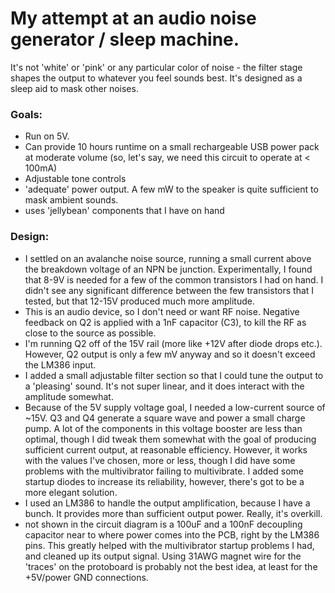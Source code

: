 # My attempt at an audio noise generator / sleep machine.
It's not 'white' or 'pink' or any particular color of noise - the filter stage shapes the output to whatever you feel sounds best. It's designed as a sleep aid to mask other noises.

### Goals:
- Run on 5V.
- Can provide 10 hours runtime on a small rechargeable USB power pack at moderate volume (so, let's say, we need this circuit to operate at < 100mA)
- Adjustable tone controls
- 'adequate' power output. A few mW to the speaker is quite sufficient to mask ambient sounds.
- uses 'jellybean' components that I have on hand

### Design:
- I settled on an avalanche noise source, running a small current above the breakdown voltage of an NPN be junction. Experimentally, I found that 8-9V is needed for a few of the common transistors I had on hand. I didn't see any significant difference between the few transistors that I tested, but that 12-15V produced much more amplitude.
- This is an audio device, so I don't need or want RF noise. Negative feedback on Q2 is applied with a 1nF capacitor (C3), to kill the RF as close to the source as possible.
- I'm running Q2 off of the 15V rail (more like +12V after diode drops etc.). However, Q2 output is only a few mV anyway and so it doesn't exceed the LM386 input. 
- I added a small adjustable filter section so that I could tune the output to a 'pleasing' sound. It's not super linear, and it does interact with the amplitude somewhat. 
- Because of the 5V supply voltage goal, I needed a low-current source of ~15V. Q3 and Q4 generate a square wave and power a small charge pump. A lot of the components in this voltage booster are less than optimal, though I did tweak them somewhat with the goal of producing sufficient current output, at reasonable efficiency. However, it works with the values I've chosen, more or less, though I did have some problems with the multivibrator failing to multivibrate. I added some startup diodes to increase its reliability, however, there's got to be a more elegant solution. 
- I used an LM386 to handle the output amplification, because I have a bunch. It provides more than sufficient output power. Really, it's overkill. 
- not shown in the circuit diagram is a 100uF and a 100nF decoupling capacitor near to where power comes into the PCB, right by the LM386 pins. This greatly helped with the multivibrator startup problems I had, and cleaned up its output signal. Using 31AWG magnet wire for the 'traces' on the protoboard is probably not the best idea, at least for the +5V/power GND connections.
